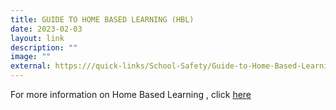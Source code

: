 ```yaml
---
title: GUIDE TO HOME BASED LEARNING (HBL)
date: 2023-02-03
layout: link
description: ""
image: ""
external: https:///quick-links/School-Safety/Guide-to-Home-Based-Learning-HBL/
---
```



For more information on Home Based Learning , click [here](http://staging.d2qn7m8qwv3497.amplifyapp.com/quick-links/School-Safety/Guide-to-Home-Based-Learning-HBL/)